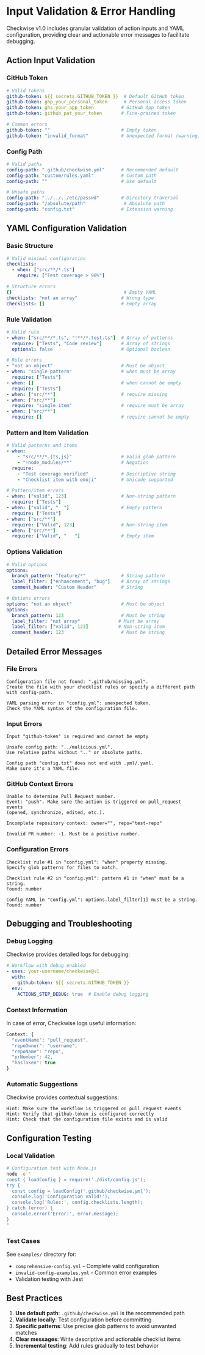 # Input Validation & Error Handling

Checkwise v1.0 includes granular validation of action inputs and YAML configuration, providing clear and actionable error messages to facilitate debugging.

## Action Input Validation

### GitHub Token
```yaml
# Valid tokens
github-token: ${{ secrets.GITHUB_TOKEN }}  # Default GitHub token
github-token: ghp_your_personal_token      # Personal access token
github-token: ghs_your_app_token          # GitHub App token  
github-token: github_pat_your_token       # Fine-grained token

# Common errors
github-token: ""                          # Empty token
github-token: "invalid_format"            # Unexpected format (warning)
```

### Config Path
```yaml
# Valid paths
config-path: ".github/checkwise.yml"      # Recommended default
config-path: "custom/rules.yaml"          # Custom path
config-path: ""                           # Use default

# Unsafe paths
config-path: "../../../etc/passwd"        # Directory traversal
config-path: "/absolute/path"              # Absolute path
config-path: "config.txt"                 # Extension warning
```

## YAML Configuration Validation

### Basic Structure
```yaml
# Valid minimal configuration
checklists:
  - when: ["src/**/*.ts"]
    require: ["Test coverage > 90%"]

# Structure errors
{}                                         # Empty YAML
checklists: "not an array"                # Wrong type
checklists: []                            # Empty array
```

### Rule Validation
```yaml
# Valid rule
- when: ["src/**/*.ts", "!**/*.test.ts"]  # Array of patterns
  require: ["Tests", "Code review"]       # Array of strings
  optional: false                         # Optional boolean

# Rule errors
- "not an object"                         # Must be object
- when: "single pattern"                  # when must be array
  require: ["Tests"]
- when: []                                # when cannot be empty
  require: ["Tests"]
- when: ["src/**"]                        # require missing
- when: ["src/**"]
  require: "single item"                  # require must be array
- when: ["src/**"]
  require: []                             # require cannot be empty
```

### Pattern and Item Validation
```yaml
# Valid patterns and items
- when: 
    - "src/**/*.{ts,js}"                  # Valid glob pattern
    - "!node_modules/**"                  # Negation
  require:
    - "Test coverage verified"            # Descriptive string
    - "Checklist item with emoji"         # Unicode supported

# Pattern/item errors
- when: ["valid", 123]                    # Non-string pattern
  require: ["Tests"]
- when: ["valid", "  "]                   # Empty pattern
  require: ["Tests"]
- when: ["src/**"]
  require: ["Valid", 123]                 # Non-string item
- when: ["src/**"]
  require: ["Valid", "   "]               # Empty item
```

### Options Validation
```yaml
# Valid options
options:
  branch_pattern: "feature/*"             # String pattern
  label_filter: ["enhancement", "bug"]    # Array of strings
  comment_header: "Custom Header"         # String

# Options errors
options: "not an object"                  # Must be object
options:
  branch_pattern: 123                     # Must be string
  label_filter: "not array"              # Must be array
  label_filter: ["valid", 123]           # Non-string item
  comment_header: 123                     # Must be string
```

## Detailed Error Messages

### File Errors
```
Configuration file not found: ".github/missing.yml". 
Create the file with your checklist rules or specify a different path with config-path.

YAML parsing error in "config.yml": unexpected token. 
Check the YAML syntax of the configuration file.
```

### Input Errors
```
Input "github-token" is required and cannot be empty

Unsafe config path: "../malicious.yml". 
Use relative paths without ".." or absolute paths.

Config path "config.txt" does not end with .yml/.yaml. 
Make sure it's a YAML file.
```

### GitHub Context Errors
```
Unable to determine Pull Request number. 
Event: "push". Make sure the action is triggered on pull_request events 
(opened, synchronize, edited, etc.).

Incomplete repository context: owner="", repo="test-repo"

Invalid PR number: -1. Must be a positive number.
```

### Configuration Errors
```
Checklist rule #1 in "config.yml": "when" property missing. 
Specify glob patterns for files to match.

Checklist rule #2 in "config.yml": pattern #1 in "when" must be a string. 
Found: number

Config YAML in "config.yml": options.label_filter[1] must be a string. 
Found: number
```

## Debugging and Troubleshooting

### Debug Logging
Checkwise provides detailed logs for debugging:

```yaml
# Workflow with debug enabled
- uses: your-username/checkwise@v1
  with:
    github-token: ${{ secrets.GITHUB_TOKEN }}
  env:
    ACTIONS_STEP_DEBUG: true  # Enable debug logging
```

### Context Information
In case of error, Checkwise logs useful information:

```javascript
Context: {
  "eventName": "pull_request",
  "repoOwner": "username", 
  "repoName": "repo",
  "prNumber": 42,
  "hasToken": true
}
```

### Automatic Suggestions
Checkwise provides contextual suggestions:

```
Hint: Make sure the workflow is triggered on pull_request events
Hint: Verify that github-token is configured correctly  
Hint: Check that the configuration file exists and is valid
```

## Configuration Testing

### Local Validation
```bash
# Configuration test with Node.js
node -e "
const { loadConfig } = require('./dist/config.js');
try {
  const config = loadConfig('.github/checkwise.yml');
  console.log('Configuration valid!');
  console.log('Rules:', config.checklists.length);
} catch (error) {
  console.error('Error:', error.message);
}
"
```

### Test Cases
See `examples/` directory for:
- `comprehensive-config.yml` - Complete valid configuration
- `invalid-config-examples.yml` - Common error examples
- Validation testing with Jest

## Best Practices

1. **Use default path**: `.github/checkwise.yml` is the recommended path
2. **Validate locally**: Test configuration before committing
3. **Specific patterns**: Use precise glob patterns to avoid unwanted matches
4. **Clear messages**: Write descriptive and actionable checklist items
5. **Incremental testing**: Add rules gradually to test behavior

